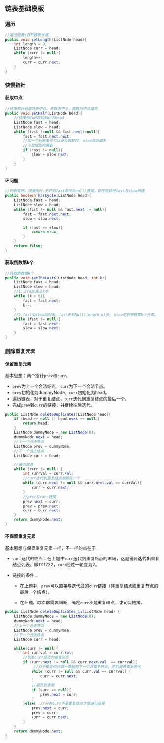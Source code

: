 ## 链表基础模板

### 遍历

```java
//遍历链表+获取链表长度
public void getLength(ListNode head){
    int length = 0;
    ListNode curr = head;
    while (curr != null){
        length++;
        curr = curr.next;
    }
}
```

### 快慢指针

#### 获取中点

```java
//快慢指针获取链表中点。奇数为中点，偶数为中点偏左。
public void getHalf(ListNode head){
    //快慢指针问题初始化为head
    ListNode fast = head;
    ListNode slow = head;
    while (fast !=null && fast.next!=null){
        fast = fast.next.next;
        //加一个判断条件可以设为偶数时, slow指向偏左
        //不加就指向偏右
        if (fast != null){
            slow = slow.next;
        }
    }
}
```

#### 环问题

```java
//判断有环。快慢指针,无环则fast最终为null/表尾。有环则最终fast与slow相遇
public boolean hasCycle(ListNode head){
    ListNode fast = head;
    ListNode slow = head;
    while (fast != null && fast.next != null){
        fast = fast.next.next;
        slow = slow.next;

        if (fast == slow){
            return true;
        }
    }
    return false;
}
```

#### 获取倒数第k个

```java
//获取倒数第k个
public void getTheLastK(ListNode head, int k){
    ListNode fast = head;
    ListNode slow = head;
    //1.让fast先走k步
    while (k > 0){
        fast = fast.next;
        k--;
    }
    //2.fast和slow同时走。fast走到Null(length-k)步, slow走到倒数第k个元素。
    while (fast != null){
        fast = fast.next;
        slow = slow.next;
    }
}
```

### 删除重复元素

#### 保留重复元素

基本思想：两个指针`prev`和`curr`。

- `prev`为上一个合法结点，`curr`为下一个合法节点。
- `prev`初始化为dummyNode，`curr`初始化为head。
- 遍历链表，对于重复结点，`curr`迭代到重复结点的最后一个。
- 完成`prev`到`curr`的链接，并继续往后迭代。

```java
public ListNode deleteDuplicates(ListNode head){
    if (head == null || head.next == null){
        return head;
    }
    ListNode dummyNode = new ListNode(0);
    dummyNode.next = head;
    //上一个合法节点
    ListNode prev = dummyNode;
    //下一个合法结点
    ListNode curr = head;

    //遍历链表
    while (curr != null) {
        int currVal = curr.val;
        //curr迭代到重复结点到最后一个
        while (curr.next != null && curr.next.val == currVal){
            curr = curr.next;
        }
        //prev与curr链接
        prev.next = curr;
        prev = prev.next;
        curr = curr.next;
    }
    return dummyNode.next;
}
```

#### 不保留重复元素

基本思想与保留重复元素一样，不一样的点在于：

- `curr`迭代的终点：在上题中`curr`迭代到重复结点的末端，这题需要**迭代出**重复结点列表。即1111222，`curr`经过一轮变为2。

- 链接的条件：

  - 在上题中，`prev`可以直接与迭代过的`curr`链接（非重复结点或重复节点的最后一个结点）。

  - 在此题，每次都需要判断，确定`curr`不是重复结点，才可以链接。

```java
public ListNode deleteDuplicates_ii(ListNode head) {
    ListNode dummyNode = new ListNode(0);
    dummyNode.next = head;
    //上一个合法节点
    ListNode prev = dummyNode;
    //下一个合法结点
    ListNode curr = head;

    while(curr != null){
        int currval = curr.val;
        //判断curr是否为重复结点
        if (curr.next != null && curr.next.val  == currval){
             //对于重复结点就一直跳到下一个非重复结点，然后再去重新迭代
            while (curr != null && curr.val == currval) {
                curr = curr.next;
            }
            //遍历到表尾
            if (curr == null){
                prev.next = curr;
            }
        }else{  //只有curr不是重复结点才能进行连接
            prev.next = curr;
            prev = curr;
            curr = curr.next;
        }
    }
    return dummyNode.next;
}
```

